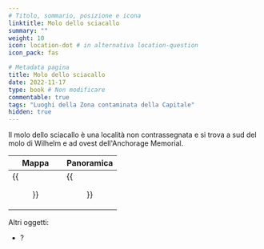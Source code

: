 ```yaml
---
# Titolo, sommario, posizione e icona
linktitle: Molo dello sciacallo
summary: ""
weight: 10
icon: location-dot # in alternativa location-question
icon_pack: fas

# Metadata pagina
title: Molo dello sciacallo
date: 2022-11-17
type: book # Non modificare
commentable: true
tags: "Luoghi della Zona contaminata della Capitale"
hidden: true
---
```




Il molo dello sciacallo è una località non contrassegnata e si trova a sud del molo di Wilhelm e ad ovest dell'Anchorage Memorial.

| Mappa                                       | Panoramica                             |
| ------------------------------------------- | -------------------------------------- |
| {{<figure src="Scavengers_dock_loc.webp">}} | {{<figure src="ScavengersDock.webp">}} |


Altri oggetti:
- ?
